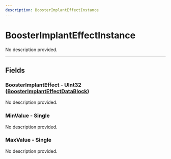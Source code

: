 ```yaml
---
description: BoosterImplantEffectInstance
---
```


# BoosterImplantEffectInstance

No description provided.

***

## Fields

### BoosterImplantEffect - UInt32 ([BoosterImplantEffectDataBlock](../datablocks/rarely-edited/boosterimplanteffect.md))

No description provided.

### MinValue - Single

No description provided.

### MaxValue - Single

No description provided.
